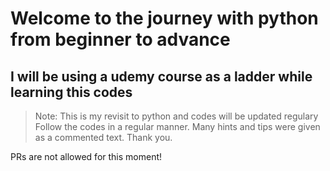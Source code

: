 # Welcome to the journey with python from beginner to advance
## I will be using a udemy course as a ladder while learning this codes
> Note: This is my revisit to python and codes will be updated regulary
Follow the codes in a regular manner. Many hints and tips were given as a commented text.
Thank you.

PRs are not allowed for this moment!